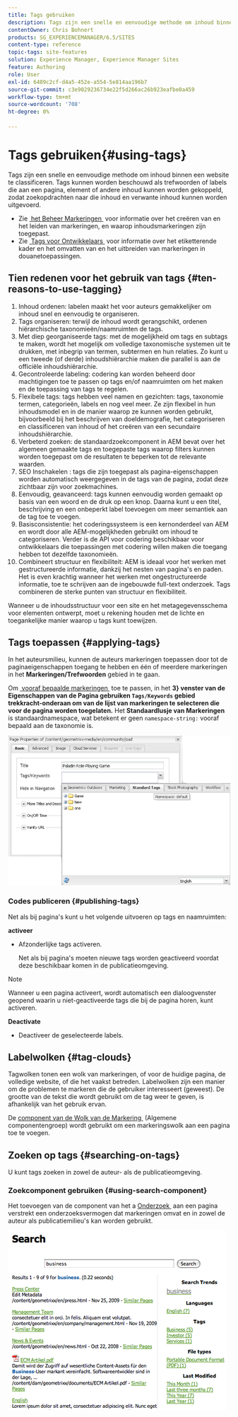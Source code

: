 ```yaml
---
title: Tags gebruiken
description: Tags zijn een snelle en eenvoudige methode om inhoud binnen een website te classificeren. Tags kunnen worden beschouwd als trefwoorden of labels die aan een pagina, element of andere inhoud kunnen worden gekoppeld, zodat zoekopdrachten naar die inhoud en verwante inhoud kunnen worden uitgevoerd.
contentOwner: Chris Bohnert
products: SG_EXPERIENCEMANAGER/6.5/SITES
content-type: reference
topic-tags: site-features
solution: Experience Manager, Experience Manager Sites
feature: Authoring
role: User
exl-id: 6489c2cf-d4a5-452e-a554-5e814aa196b7
source-git-commit: c3e9029236734e22f5d266ac26b923eafbe0a459
workflow-type: tm+mt
source-wordcount: '708'
ht-degree: 0%

---
```


# Tags gebruiken{#using-tags}

Tags zijn een snelle en eenvoudige methode om inhoud binnen een website te classificeren. Tags kunnen worden beschouwd als trefwoorden of labels die aan een pagina, element of andere inhoud kunnen worden gekoppeld, zodat zoekopdrachten naar die inhoud en verwante inhoud kunnen worden uitgevoerd.

* Zie [&#x200B; het Beheer Markeringen &#x200B;](/help/sites-administering/tags.md) voor informatie over het creëren van en het leiden van markeringen, en waarop inhoudsmarkeringen zijn toegepast.
* Zie [&#x200B; Tags voor Ontwikkelaars &#x200B;](/help/sites-developing/tags.md) voor informatie over het etiketterende kader en het omvatten van en het uitbreiden van markeringen in douanetoepassingen.

## Tien redenen voor het gebruik van tags {#ten-reasons-to-use-tagging}

1. Inhoud ordenen: labelen maakt het voor auteurs gemakkelijker om inhoud snel en eenvoudig te organiseren.
1. Tags organiseren: terwijl de inhoud wordt gerangschikt, ordenen hiërarchische taxonomieën/naamruimten de tags.
1. Met diep georganiseerde tags: met de mogelijkheid om tags en subtags te maken, wordt het mogelijk om volledige taxonomische systemen uit te drukken, met inbegrip van termen, subtermen en hun relaties. Zo kunt u een tweede (of derde) inhoudshiërarchie maken die parallel is aan de officiële inhoudshiërarchie.
1. Gecontroleerde labeling: codering kan worden beheerd door machtigingen toe te passen op tags en/of naamruimten om het maken en de toepassing van tags te regelen.
1. Flexibele tags: tags hebben veel namen en gezichten: tags, taxonomie termen, categorieën, labels en nog veel meer. Ze zijn flexibel in hun inhoudsmodel en in de manier waarop ze kunnen worden gebruikt, bijvoorbeeld bij het beschrijven van doeldemografie, het categoriseren en classificeren van inhoud of het creëren van een secundaire inhoudshiërarchie.
1. Verbeterd zoeken: de standaardzoekcomponent in AEM bevat over het algemeen gemaakte tags en toegepaste tags waarop filters kunnen worden toegepast om de resultaten te beperken tot de relevante waarden.
1. SEO Inschakelen : tags die zijn toegepast als pagina-eigenschappen worden automatisch weergegeven in de tags van de pagina, zodat deze zichtbaar zijn voor zoekmachines.
1. Eenvoudig, geavanceerd: tags kunnen eenvoudig worden gemaakt op basis van een woord en de druk op een knop. Daarna kunt u een titel, beschrijving en een onbeperkt label toevoegen om meer semantiek aan de tag toe te voegen.
1. Basisconsistentie: het coderingssysteem is een kernonderdeel van AEM en wordt door alle AEM-mogelijkheden gebruikt om inhoud te categoriseren. Verder is de API voor codering beschikbaar voor ontwikkelaars die toepassingen met codering willen maken die toegang hebben tot dezelfde taxonomieën.
1. Combineert structuur en flexibiliteit: AEM is ideaal voor het werken met gestructureerde informatie, dankzij het nesten van pagina&#39;s en paden. Het is even krachtig wanneer het werken met ongestructureerde informatie, toe te schrijven aan de ingebouwde full-text onderzoek. Tags combineren de sterke punten van structuur en flexibiliteit.

Wanneer u de inhoudsstructuur voor een site en het metagegevensschema voor elementen ontwerpt, moet u rekening houden met de lichte en toegankelijke manier waarop u tags kunt toewijzen.

## Tags toepassen {#applying-tags}

In het auteursmilieu, kunnen de auteurs markeringen toepassen door tot de paginaeigenschappen toegang te hebben en één of meerdere markeringen in het **Markeringen/Trefwoorden** gebied in te gaan.

Om [&#x200B; vooraf bepaalde markeringen &#x200B;](/help/sites-administering/tags.md) toe te passen, in het **3&rbrace; venster van de Eigenschappen van de Pagina gebruiken `Tags/Keywords` gebied trekkracht-onderaan om van de lijst van markeringen te selecteren die voor de pagina worden toegelaten.** Het **Standaardlusje van Markeringen** is standaardnamespace, wat betekent er geen `namespace-string:` vooraf bepaald aan de taxonomie is.

![&#x200B; chlimage_1-2 &#x200B;](assets/chlimage_1-2a.png)

### Codes publiceren {#publishing-tags}

Net als bij pagina&#39;s kunt u het volgende uitvoeren op tags en naamruimten:

**activeer**

* Afzonderlijke tags activeren.

  Net als bij pagina&#39;s moeten nieuwe tags worden geactiveerd voordat deze beschikbaar komen in de publicatieomgeving.

>[!NOTE]
>
>Wanneer u een pagina activeert, wordt automatisch een dialoogvenster geopend waarin u niet-geactiveerde tags die bij de pagina horen, kunt activeren.

**Deactivate**

* Deactiveer de geselecteerde labels.

## Labelwolken {#tag-clouds}

Tagwolken tonen een wolk van markeringen, of voor de huidige pagina, de volledige website, of die het vaakst betreden. Labelwolken zijn een manier om de problemen te markeren die de gebruiker interesseert (geweest). De grootte van de tekst die wordt gebruikt om de tag weer te geven, is afhankelijk van het gebruik ervan.

De [&#x200B; component van de Wolk van de Markering &#x200B;](/help/sites-classic-ui-authoring/classic-page-author-edit-mode.md#tag-cloud) (Algemene componentengroep) wordt gebruikt om een markeringswolk aan een pagina toe te voegen.

## Zoeken op tags {#searching-on-tags}

U kunt tags zoeken in zowel de auteur- als de publicatieomgeving.

### Zoekcomponent gebruiken {#using-search-component}

Het toevoegen van de component van het a [&#x200B; Onderzoek &#x200B;](/help/sites-classic-ui-authoring/classic-page-author-edit-mode.md#search) aan een pagina verstrekt een onderzoeksvermogen dat markeringen omvat en in zowel de auteur als publicatiemilieu&#39;s kan worden gebruikt.

![&#x200B; chlimage_1-3 &#x200B;](assets/chlimage_1-3a.png)
